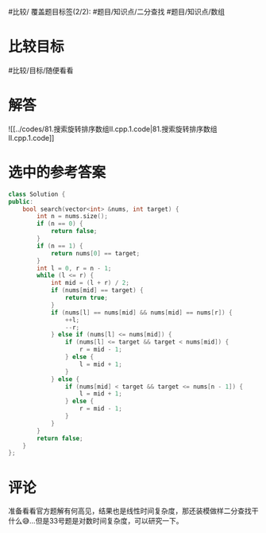 #比较/
覆盖题目标签(2/2): #题目/知识点/二分查找 #题目/知识点/数组

# 比较目标

#比较/目标/随便看看 

# 解答

![[../codes/81.搜索旋转排序数组II.cpp.1.code|81.搜索旋转排序数组II.cpp.1.code]]

# 选中的参考答案

```cpp
class Solution {
public:
    bool search(vector<int> &nums, int target) {
        int n = nums.size();
        if (n == 0) {
            return false;
        }
        if (n == 1) {
            return nums[0] == target;
        }
        int l = 0, r = n - 1;
        while (l <= r) {
            int mid = (l + r) / 2;
            if (nums[mid] == target) {
                return true;
            }
            if (nums[l] == nums[mid] && nums[mid] == nums[r]) {
                ++l;
                --r;
            } else if (nums[l] <= nums[mid]) {
                if (nums[l] <= target && target < nums[mid]) {
                    r = mid - 1;
                } else {
                    l = mid + 1;
                }
            } else {
                if (nums[mid] < target && target <= nums[n - 1]) {
                    l = mid + 1;
                } else {
                    r = mid - 1;
                }
            }
        }
        return false;
    }
};
```


# 评论

准备看看官方题解有何高见，结果也是线性时间复杂度，那还装模做样二分查找干什么😅...但是33号题是对数时间复杂度，可以研究一下。